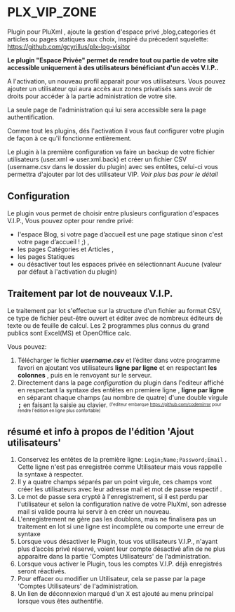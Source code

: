 # PLX_VIP_ZONE
Plugin pour PluXml , ajoute la gestion d'espace privé ,blog,categories ét articles ou pages statiques aux choix, inspiré du précedent squelette: https://github.com/gcyrillus/plx-log-visitor

**Le plugin "Espace Privée" permet de rendre tout ou partie de votre site accessible uniquement à des utilisateurs bénéficiant d'un accès V.I.P..**

A l'activation, un nouveau profil apparait pour vos utilisateurs. Vous pouvez ajouter un utilisateur qui aura accès aux zones privatisés sans avoir de droits pour accéder à la partie administration de votre site.

La seule page de l'administration qui lui sera accessible sera la page authentification.

Comme tout les plugins, dés l'activation il vous faut configurer votre plugin de façon à ce qu'il fonctionne entièrement.

Le plugin à la première configuration va faire un backup de votre fichier utilisateurs (user.xml => user.xml.back) et créer un fichier CSV (username.csv dans le dossier du plugin) avec ses entêtes, celui-ci vous permettra d'ajouter par lot des utilisateur VIP. *Voir plus bas pour le détail* 

## Configuration

Le plugin vous permet de choisir entre plusieurs configuration d'espaces V.I.P., Vous pouvez opter pour rendre privé:

   * l'espace Blog, si votre page d’accueil est une page statique sinon c'est votre page d’accueil ! ;) ,
   * les pages Catégories et Articles ,
   * les pages Statiques
   * ou désactiver tout les espaces privée en sélectionnant Aucune (valeur par défaut à l'activation du plugin)

## Traitement par lot de nouveaux V.I.P.

Le traitement par lot s'effectue sur la structure d'un fichier au format CSV, ce type de fichier peut-être ouvert et éditer avec de nombreux éditeurs de texte ou de feuille de calcul. Les 2 programmes plus connus du grand publics sont Excel(MS) et OpenOffice calc.

Vous pouvez:
   1.  Télécharger le fichier ***username.csv*** et l’éditer dans votre programme favori en ajoutant vos utilisateurs **ligne par ligne** et en respectant **les colonnes** , puis en le renvoyant sur le serveur. 
   2.  Directement dans la page *configuration*  du plugin dans l'editeur affiché en respectant la syntaxe des entêtes en premiere ligne ,  **ligne par ligne**  en séparant chaque champs (au nombre de quatre) d'une double virgule  <kbd>**;**</kbd> en faisant la saisie au clavier. <sup><sub>(l'editeur embarque https://github.com/codemirror pour rendre l'édition en ligne plus confortable)</sup></sup>

## résumé et info à propos de l'édition 'Ajout utilisateurs'

   1.  Conservez les entêtes de la première ligne:  `Login;Name;Password;Email` . Cette ligne n'est pas enregistrée comme Utilisateur mais vous rappelle la syntaxe à respecter.
   2.  Il y a quatre champs séparés par un point virgule, ces champs vont créer les utilisateurs avec leur adresse mail et mot de passe respectif .
   3.  Le mot de passe sera crypté à l'enregistrement, si il est perdu par l'utilisateur et selon la configuration native de votre PluXml, son adresse mail si valide pourra lui servir à en créer un nouveau.
   4.  L'enregistrement ne gère pas les doublons, mais ne finalisera pas un traitement en lot si une ligne est incomplète ou comporte une erreur de syntaxe
   5.  Lorsque vous désactiver le Plugin, tous vos utilisateurs V.I.P., n'ayant plus d’accès privé réservé, voient leur compte désactivé afin de ne plus apparaitre dans la partie 'Comptes Utilisateurs' de l'administration.
   6.  Lorsque vous activer le Plugin, tous les comptes V.I.P. déjà enregistrés seront réactivés.
   7.  Pour effacer ou modifier un Utilisateur, cela se passe par la page 'Comptes Utilisateurs' de l'administration.
   8.  Un lien de déconnexion marqué d'un <kbd>X</kbd> est ajouté au menu principal lorsque vous êtes authentifié.

